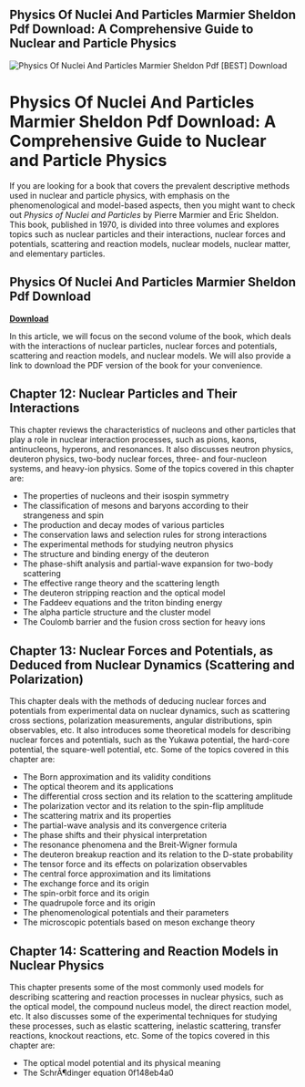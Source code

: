 ## Physics Of Nuclei And Particles Marmier Sheldon Pdf Download: A Comprehensive Guide to Nuclear and Particle Physics

 
![Physics Of Nuclei And Particles Marmier Sheldon Pdf \[BEST\] Download](https://encrypted-tbn1.gstatic.com/images?q=tbn:ANd9GcQ3XdW0C97_0TZXiXQwFE644_0DP1QFjm-SaSWj7KVQ9MXpi0wS8-RNHzdX)

 
# Physics Of Nuclei And Particles Marmier Sheldon Pdf Download: A Comprehensive Guide to Nuclear and Particle Physics
 
If you are looking for a book that covers the prevalent descriptive methods used in nuclear and particle physics, with emphasis on the phenomenological and model-based aspects, then you might want to check out *Physics of Nuclei and Particles* by Pierre Marmier and Eric Sheldon. This book, published in 1970, is divided into three volumes and explores topics such as nuclear particles and their interactions, nuclear forces and potentials, scattering and reaction models, nuclear models, nuclear matter, and elementary particles.
 
## Physics Of Nuclei And Particles Marmier Sheldon Pdf Download


[**Download**](https://www.google.com/url?q=https%3A%2F%2Furluss.com%2F2tLaLY&sa=D&sntz=1&usg=AOvVaw2pYEw1F0ZkvwBZ8Ldp6SN5)

 
In this article, we will focus on the second volume of the book, which deals with the interactions of nuclear particles, nuclear forces and potentials, scattering and reaction models, and nuclear models. We will also provide a link to download the PDF version of the book for your convenience.
 
## Chapter 12: Nuclear Particles and Their Interactions
 
This chapter reviews the characteristics of nucleons and other particles that play a role in nuclear interaction processes, such as pions, kaons, antinucleons, hyperons, and resonances. It also discusses neutron physics, deuteron physics, two-body nuclear forces, three- and four-nucleon systems, and heavy-ion physics. Some of the topics covered in this chapter are:
 
- The properties of nucleons and their isospin symmetry
- The classification of mesons and baryons according to their strangeness and spin
- The production and decay modes of various particles
- The conservation laws and selection rules for strong interactions
- The experimental methods for studying neutron physics
- The structure and binding energy of the deuteron
- The phase-shift analysis and partial-wave expansion for two-body scattering
- The effective range theory and the scattering length
- The deuteron stripping reaction and the optical model
- The Faddeev equations and the triton binding energy
- The alpha particle structure and the cluster model
- The Coulomb barrier and the fusion cross section for heavy ions

## Chapter 13: Nuclear Forces and Potentials, as Deduced from Nuclear Dynamics (Scattering and Polarization)
 
This chapter deals with the methods of deducing nuclear forces and potentials from experimental data on nuclear dynamics, such as scattering cross sections, polarization measurements, angular distributions, spin observables, etc. It also introduces some theoretical models for describing nuclear forces and potentials, such as the Yukawa potential, the hard-core potential, the square-well potential, etc. Some of the topics covered in this chapter are:

- The Born approximation and its validity conditions
- The optical theorem and its applications
- The differential cross section and its relation to the scattering amplitude
- The polarization vector and its relation to the spin-flip amplitude
- The scattering matrix and its properties
- The partial-wave analysis and its convergence criteria
- The phase shifts and their physical interpretation
- The resonance phenomena and the Breit-Wigner formula
- The deuteron breakup reaction and its relation to the D-state probability
- The tensor force and its effects on polarization observables
- The central force approximation and its limitations
- The exchange force and its origin
- The spin-orbit force and its origin
- The quadrupole force and its origin
- The phenomenological potentials and their parameters
- The microscopic potentials based on meson exchange theory

## Chapter 14: Scattering and Reaction Models in Nuclear Physics
 
This chapter presents some of the most commonly used models for describing scattering and reaction processes in nuclear physics, such as the optical model, the compound nucleus model, the direct reaction model, etc. It also discusses some of the experimental techniques for studying these processes, such as elastic scattering, inelastic scattering, transfer reactions, knockout reactions, etc. Some of the topics covered in this chapter are:

- The optical model potential and its physical meaning
- The SchrÃ¶dinger equation 0f148eb4a0
